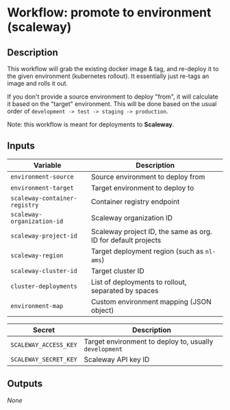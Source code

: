 # Workflow: promote to environment (scaleway)

## Description

This workflow will grab the existing docker image & tag, and re-deploy it to the given environment (kubernetes rollout). It essentially just re-tags an image and rolls it out.

If you don't provide a source environment to deploy "from", it will calculate it based on the "target" environment. This will be done based on the usual order of `development -> test -> staging -> production`.

Note: this workflow is meant for deployments to **Scaleway**.

## Inputs

| Variable | Description |
| -------- | ----------- |
| `environment-source` | Source environment to deploy from |
| `environment-target` | Target environment to deploy to |
| `scaleway-container-registry` | Container registry endpoint |
| `scaleway-organization-id` | Scaleway organization ID |
| `scaleway-project-id` | Scaleway project ID, the same as org. ID for default projects |
| `scaleway-region` | Target deployment region (such as `nl-ams`) |
| `scaleway-cluster-id` | Target cluster ID |
| `cluster-deployments` | List of deployments to rollout, separated by spaces |
| `environment-map` | Custom environment mapping (JSON object) |

| Secret | Description |
| -------- | ----------- |
| `SCALEWAY_ACCESS_KEY` | Target environment to deploy to, usually `development` |
| `SCALEWAY_SECRET_KEY` | Scaleway API key ID |

## Outputs

_None_
